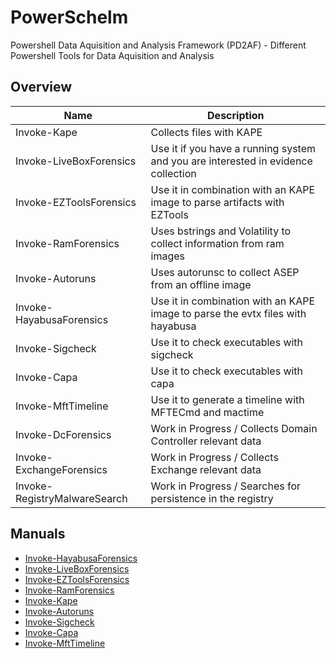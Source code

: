 # PowerSchelm

Powershell Data Aquisition and Analysis Framework (PD2AF) - Different Powershell Tools for Data Aquisition and Analysis

## Overview

| Name                         | Description                                                                       |
| ---------------------------- | --------------------------------------------------------------------------------- |
| Invoke-Kape                  | Collects files with KAPE                                                          |
| Invoke-LiveBoxForensics      | Use it if you have a running system and you are interested in evidence collection |
| Invoke-EZToolsForensics      | Use it in combination with an KAPE image to parse artifacts with EZTools          |
| Invoke-RamForensics          | Uses bstrings and Volatility to collect information from ram images               |
| Invoke-Autoruns              | Uses autorunsc to collect ASEP from an offline image                              |
| Invoke-HayabusaForensics     | Use it in combination with an KAPE image to parse the evtx files with hayabusa    |
| Invoke-Sigcheck              | Use it to check executables with sigcheck                                         |
| Invoke-Capa                  | Use it to check executables with capa                                             |
| Invoke-MftTimeline           | Use it to generate a timeline with MFTECmd and mactime                            |
| Invoke-DcForensics           | Work in Progress / Collects Domain Controller relevant data                       |
| Invoke-ExchangeForensics     | Work in Progress / Collects Exchange relevant data                                |
| Invoke-RegistryMalwareSearch | Work in Progress / Searches for persistence in the registry                       |


## Manuals

- [Invoke-HayabusaForensics](/docs/hayabusaforensics.md)
- [Invoke-LiveBoxForensics](/docs/liveboxforensics.md)
- [Invoke-EZToolsForensics](/docs/eztoolsforensics.md)
- [Invoke-RamForensics](/docs/ramforensics.md)
- [Invoke-Kape](/docs/kape.md)
- [Invoke-Autoruns](/docs/autorunsc.md)
- [Invoke-Sigcheck](/docs/sigcheck.md)
- [Invoke-Capa](/docs/capa.md)
- [Invoke-MftTimeline](/docs/mfttimeline.md)
